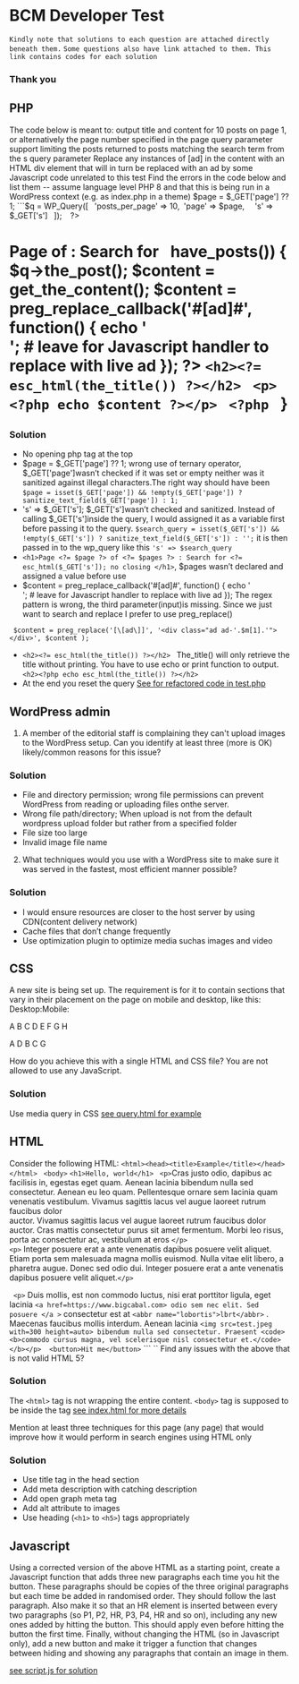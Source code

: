 # BCM Developer Test

`Kindly note that solutions to each question are attached directly beneath them.`
`Some questions also have link attached to them. This link contains codes for each solution`
### Thank you

## PHP 
The code below is meant to: 
output title and content for 10 posts on page 1, or alternatively the page number specified in the page query parameter 
support limiting the posts returned to posts matching the search term from the s query parameter 
Replace any instances of [ad] in the content with an HTML div element that will in turn be replaced with an ad by some Javascript code unrelated to this test 
Find the errors in the code below and list them -- assume language level PHP 8 and that this is being run in a WordPress context (e.g. as index.php in a theme) 
$page = $_GET['page'] ?? 1;
```$q = WP_Query([ ```
 ```'posts_per_page' => 10,```
 ```'page' => $page,``` 
``` 's' => $_GET['s'] ```
```]); ```
``` ?> ```
```<h1> Page <?= $page ?> of <?= $pages ?> : Search for <?= esc_html($_GET['s']) ?> ```
```<?php ```
while ($q->have_posts()) { 
 $q->the_post(); 
 $content = get_the_content(); 
 $content = preg_replace_callback('#[ad]#', function() {  echo '<div class="ad ad-'.$m[1].'"></div>'; # leave for Javascript handler to replace with live ad 
 }); 
 ?> 
 ```<h2><?= esc_html(the_title()) ?></h2> ```
 ```<p><?php echo $content ?></p> ```
 ```<?php ```
}


### Solution
- No opening php tag at the top 
- $page = $_GET['page'] ?? 1; wrong use of ternary operator, $_GET['page']wasn’t checked if it was set or empty neither was it sanitized against illegal characters.The right way should have been 
``` $page = isset($_GET['page']) && !empty($_GET['page']) ? sanitize_text_field($_GET['page']) : 1; ```
- 's' => $_GET['s']; $_GET['s']wasn’t checked and sanitized. Instead of calling $_GET['s']inside the query, I would assigned it as a variable first before passing it to the query.
``` $search_query = isset($_GET['s']) && !empty($_GET['s']) ? sanitize_text_field($_GET['s']) : ''; ``` it is then passed in to the wp_query like this 
``` 's' => $search_query ```
- ```<h1>Page <?= $page ?> of <?= $pages ?> : Search for <?= esc_html($_GET['s']); no closing </h1>```, $pages wasn’t declared and assigned a value before use
- $content = preg_replace_callback('#[ad]#', function() {  echo '<div class="ad ad-'.$m[1].'"></div>'; # leave for Javascript handler to replace with live ad 
 }); The regex pattern is wrong, the third parameter(input)is missing. Since we just want to search and replace I prefer to use  preg_replace()

``` $content = preg_replace('[\[ad\]]', '<div class="ad ad-'.$m[1].'"></div>', $content );```
- ```<h2><?= esc_html(the_title()) ?></h2> ```
The_title() will only retrieve the title without printing. You have to use echo or print function to output.
``` <h2><?php echo esc_html(the_title()) ?></h2> ```
- At the end you reset the query 
	[See for refactored code in test.php](./test.php)

## WordPress admin 
1. A member of the editorial staff is complaining they can't upload images to the WordPress setup. Can you identify at least three (more is OK) likely/common reasons for this issue?

### Solution
- File and directory permission; wrong file permissions can prevent WordPress from reading or uploading files onthe server.
- Wrong file path/directory; When upload is not from the default wordpress upload folder but rather from a specified folder
- File size too large
- Invalid image file name

2. What techniques would you use with a WordPress site to make sure it was served in the fastest, most efficient manner possible? 

### Solution
- I would ensure resources are closer to the host server by using CDN(content delivery network)
- Cache files that don’t change frequently
- Use optimization plugin to optimize media suchas images and video

## CSS 
A new site is being set up. The requirement is for it to contain sections that vary in their placement on the page on mobile and desktop, like this: 
Desktop:Mobile: 


A 
B
C 
D 
E
F 
G 
H



A
D
B
C
G




How do you achieve this with a single HTML and CSS file? 
You are not allowed to use any JavaScript. 

### Solution
Use media query in CSS
[see query.html for example](./query.html)

## HTML 
Consider the following HTML: 
```<html><head><title>Example</title></head></html> ```
``<body>`` 
 ```<h1>Hello, world</h1> ```
 ```<p>```Cras justo odio, dapibus ac facilisis in, egestas eget quam. Aenean lacinia bibendum nulla sed consectetur. Aenean eu leo quam. Pellentesque ornare sem lacinia quam venenatis vestibulum. Vivamus sagittis lacus vel augue laoreet rutrum faucibus dolor  
 auctor. Vivamus sagittis lacus vel augue laoreet rutrum faucibus dolor auctor. Cras mattis consectetur purus sit amet fermentum.   Morbi leo risus, porta ac consectetur ac, vestibulum at eros ```</p> ```  
 ```<p>``` Integer posuere erat a ante venenatis dapibus posuere velit aliquet. Etiam porta sem malesuada magna mollis euismod. Nulla vitae elit
libero, a pharetra augue. Donec sed odio dui. Integer posuere erat a ante venenatis dapibus posuere velit aliquet.```</p> ```
  
``` <p>``` Duis mollis, est non commodo luctus, nisi erat porttitor ligula, eget lacinia ```<a href=https://www.bigcabal.com> odio sem nec elit. Sed posuere </a >``` consectetur est at ```<abbr name="lobortis">lbrt</abbr>``` . Maecenas faucibus mollis interdum. Aenean lacinia ```<img src=test.jpeg with=300 height=auto> bibendum nulla sed consectetur. Praesent <code><b>commodo cursus magna, vel scelerisque nisl consectetur et.</code></b></p>  <button>Hit me</button>``` 
```</body> ``
Find any issues with the above that is not valid HTML 5? 

### Solution
The ```<html>``` tag is not wrapping the entire content. ```<body>``` tag  is supposed to be inside the <html> tag
[see index.html for more details](./index.html)

Mention at least three techniques for this page (any page) that would improve how it would perform in search engines   using HTML only 

### Solution
- Use title tag  in the head section
- Add meta description with catching description
- Add open graph meta tag
- Add alt attribute to images
- Use heading (```<h1>``` to ```<h5>```) tags appropriately 

## Javascript 
Using a corrected version of the above HTML as a starting point, create a Javascript function that adds three new paragraphs each time you hit the button. 
These paragraphs should be copies of the three original paragraphs but each time be added in randomised order. They should follow the last paragraph. 
Also make it so that an HR element is inserted between every two paragraphs (so P1, P2, HR, P3, P4, HR and so on), including any new ones added by hitting the button. This should apply even before hitting the button the first time. 
Finally, without changing the HTML (so in Javascript only), add a new button and make it trigger a function that changes between hiding and showing any paragraphs that contain an image in them.

[see script.js for solution](./script.js)

